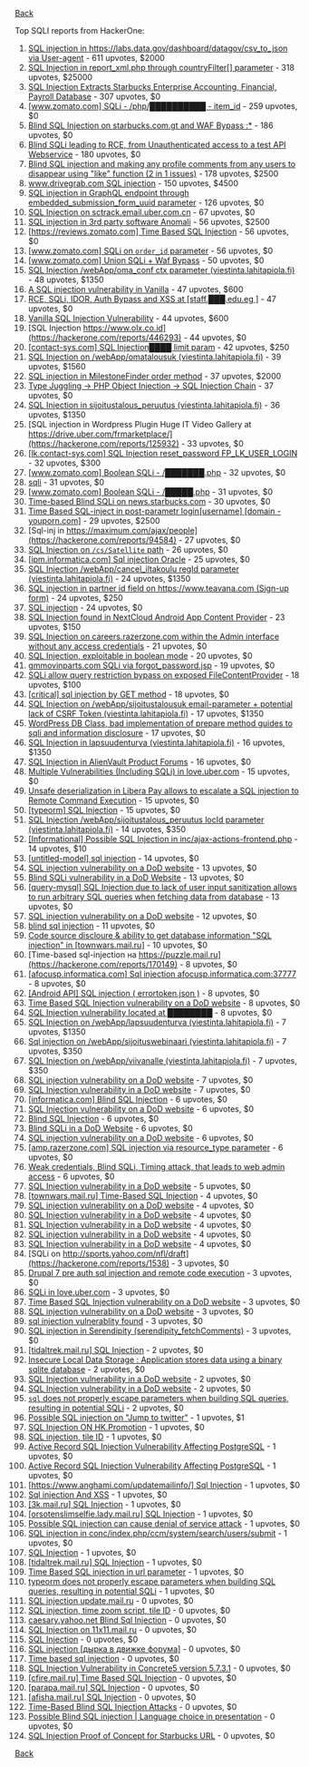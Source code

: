 [Back](README.md)

Top SQLI reports from HackerOne:

1. [SQL injection in https://labs.data.gov/dashboard/datagov/csv_to_json via User-agent](https://hackerone.com/reports/297478) - 611 upvotes, $2000
2. [SQL Injection in report_xml.php through countryFilter[] parameter](https://hackerone.com/reports/383127) - 318 upvotes, $25000
3. [SQL Injection Extracts Starbucks Enterprise Accounting, Financial, Payroll Database](https://hackerone.com/reports/531051) - 307 upvotes, $0
4. [[www.zomato.com] SQLi - /php/██████████ - item_id](https://hackerone.com/reports/403616) - 259 upvotes, $0
5. [Blind SQL Injection on starbucks.com.gt and WAF Bypass :*](https://hackerone.com/reports/549355) - 186 upvotes, $0
6. [Blind SQLi leading to RCE, from Unauthenticated access to a test API Webservice](https://hackerone.com/reports/592400) - 180 upvotes, $0
7. [Blind SQL injection and making any profile comments from any users to disappear using "like" function (2 in 1 issues)](https://hackerone.com/reports/363815) - 178 upvotes, $2500
8. [www.drivegrab.com SQL injection](https://hackerone.com/reports/273946) - 150 upvotes, $4500
9. [SQL injection in GraphQL endpoint through embedded_submission_form_uuid parameter](https://hackerone.com/reports/435066) - 126 upvotes, $0
10. [SQL Injection on sctrack.email.uber.com.cn](https://hackerone.com/reports/150156) - 67 upvotes, $0
11. [SQL injection in 3rd party software Anomali](https://hackerone.com/reports/206872) - 56 upvotes, $2500
12. [[https://reviews.zomato.com] Time Based SQL Injection](https://hackerone.com/reports/300176) - 56 upvotes, $0
13. [[www.zomato.com] SQLi on `order_id` parameter](https://hackerone.com/reports/358669) - 56 upvotes, $0
14. [[www.zomato.com] Union SQLi + Waf Bypass](https://hackerone.com/reports/258582) - 50 upvotes, $0
15. [SQL Injection /webApp/oma_conf ctx parameter (viestinta.lahitapiola.fi)](https://hackerone.com/reports/181803) - 48 upvotes, $1350
16. [A SQL injection vulnerability in Vanilla](https://hackerone.com/reports/358570) - 47 upvotes, $600
17. [RCE, SQLi, IDOR, Auth Bypass and XSS at [staff.███.edu.eg ]](https://hackerone.com/reports/404874) - 47 upvotes, $0
18. [Vanilla SQL Injection Vulnerability](https://hackerone.com/reports/353784) - 44 upvotes, $600
19. [SQL Injection https://www.olx.co.id](https://hackerone.com/reports/446293) - 44 upvotes, $0
20. [[contact-sys.com] SQL Injection████ limit param](https://hackerone.com/reports/164945) - 42 upvotes, $250
21. [SQL Injection on /webApp/omatalousuk (viestinta.lahitapiola.fi)](https://hackerone.com/reports/179751) - 39 upvotes, $1560
22. [SQL injection in MilestoneFinder order method](https://hackerone.com/reports/298176) - 37 upvotes, $2000
23. [Type Juggling -> PHP Object Injection -> SQL Injection Chain](https://hackerone.com/reports/202774) - 37 upvotes, $0
24. [SQL Injection in sijoitustalous_peruutus (viestinta.lahitapiola.fi)](https://hackerone.com/reports/190434) - 36 upvotes, $1350
25. [SQL injection in Wordpress Plugin Huge IT Video Gallery at https://drive.uber.com/frmarketplace/](https://hackerone.com/reports/125932) - 33 upvotes, $0
26. [[lk.contact-sys.com] SQL Injection reset_password FP_LK_USER_LOGIN](https://hackerone.com/reports/164684) - 32 upvotes, $300
27. [[www.zomato.com] Boolean SQLi - /███████.php](https://hackerone.com/reports/301257) - 32 upvotes, $0
28. [sqli](https://hackerone.com/reports/207695) - 31 upvotes, $0
29. [[www.zomato.com] Boolean SQLi - /█████.php](https://hackerone.com/reports/297534) - 31 upvotes, $0
30. [Time-based Blind SQLi on news.starbucks.com](https://hackerone.com/reports/198292) - 30 upvotes, $0
31. [Time Based SQL-inject in post-parametr login[username] [domain - youporn.com]](https://hackerone.com/reports/203935) - 29 upvotes, $2500
32. [Sql-inj in https://maximum.com/ajax/people](https://hackerone.com/reports/94584) - 27 upvotes, $0
33. [SQL Injection on `/cs/Satellite` path](https://hackerone.com/reports/164739) - 26 upvotes, $0
34. [[ipm.informatica.com] Sql injection Oracle](https://hackerone.com/reports/178057) - 25 upvotes, $0
35. [SQL Injection /webApp/cancel_iltakoulu regId parameter (viestinta.lahitapiola.fi)](https://hackerone.com/reports/200818) - 24 upvotes, $1350
36. [SQL injection in partner id field on https://www.teavana.com (Sign-up form)](https://hackerone.com/reports/269279) - 24 upvotes, $250
37. [SQL injection](https://hackerone.com/reports/311922) - 24 upvotes, $0
38. [SQL Injection found in NextCloud Android App Content Provider](https://hackerone.com/reports/291764) - 23 upvotes, $150
39. [SQL Injection on careers.razerzone.com within the Admin interface without any access credentials](https://hackerone.com/reports/300138) - 21 upvotes, $0
40. [SQL Injection, exploitable in boolean mode](https://hackerone.com/reports/246412) - 20 upvotes, $0
41. [gmmovinparts.com SQLi via forgot_password.jsp](https://hackerone.com/reports/109395) - 19 upvotes, $0
42. [SQLi allow query restriction bypass on exposed FileContentProvider](https://hackerone.com/reports/518669) - 18 upvotes, $100
43. [[critical] sql injection by GET method](https://hackerone.com/reports/319279) - 18 upvotes, $0
44. [SQL Injection on /webApp/sijoitustalousuk email-parameter + potential lack of CSRF Token (viestinta.lahitapiola.fi)](https://hackerone.com/reports/191601) - 17 upvotes, $1350
45. [WordPress DB Class, bad implementation of prepare method guides to sqli and information disclosure](https://hackerone.com/reports/179920) - 17 upvotes, $0
46. [SQL Injection in lapsuudenturva (viestinta.lahitapiola.fi)](https://hackerone.com/reports/191146) - 16 upvotes, $1350
47. [SQL Injection in AlienVault Product Forums](https://hackerone.com/reports/285478) - 16 upvotes, $0
48. [Multiple Vulnerabilities (Including SQLi) in love.uber.com](https://hackerone.com/reports/117080) - 15 upvotes, $0
49. [Unsafe deserialization in Libera Pay allows to escalate a SQL injection to Remote Command Execution](https://hackerone.com/reports/361341) - 15 upvotes, $0
50. [[typeorm] SQL Injection](https://hackerone.com/reports/506654) - 15 upvotes, $0
51. [SQL Injection /webApp/sijoitustalous_peruutus locId parameter (viestinta.lahitapiola.fi)](https://hackerone.com/reports/181826) - 14 upvotes, $350
52. [[Informational] Possible SQL Injection in inc/ajax-actions-frontend.php](https://hackerone.com/reports/310280) - 14 upvotes, $10
53. [[untitled-model] sql injection](https://hackerone.com/reports/507222) - 14 upvotes, $0
54. [SQL injection vulnerability on a DoD website](https://hackerone.com/reports/200623) - 13 upvotes, $0
55. [Blind SQLi vulnerability in a DoD Website](https://hackerone.com/reports/213239) - 13 upvotes, $0
56. [[query-mysql] SQL Injection due to lack of user input sanitization allows to run arbitrary SQL queries when fetching data from database](https://hackerone.com/reports/311244) - 13 upvotes, $0
57. [SQL injection vulnerability on a DoD website](https://hackerone.com/reports/189332) - 12 upvotes, $0
58. [blind sql injection](https://hackerone.com/reports/374027) - 11 upvotes, $0
59. [Code source discloure & ability to get database information "SQL injection" in [townwars.mail.ru]](https://hackerone.com/reports/141329) - 10 upvotes, $0
60. [Time-based sql-injection на https://puzzle.mail.ru](https://hackerone.com/reports/170149) - 8 upvotes, $0
61. [[afocusp.informatica.com] Sql injection afocusp.informatica.com:37777](https://hackerone.com/reports/178632) - 8 upvotes, $0
62. [[Android API] SQL injection ( errortoken.json )](https://hackerone.com/reports/204050) - 8 upvotes, $0
63. [Time Based SQL Injection vulnerability on a DoD website](https://hackerone.com/reports/189851) - 8 upvotes, $0
64. [SQL Injection vulnerability located at ████████](https://hackerone.com/reports/384397) - 8 upvotes, $0
65. [SQL Injection on /webApp/lapsuudenturva (viestinta.lahitapiola.fi)](https://hackerone.com/reports/200214) - 7 upvotes, $1350
66. [Sql injection on /webApp/sijoituswebinaari (viestinta.lahitapiola.fi)](https://hackerone.com/reports/200212) - 7 upvotes, $350
67. [SQL Injection on /webApp/viivanalle (viestinta.lahitapiola.fi)](https://hackerone.com/reports/200210) - 7 upvotes, $350
68. [SQL injection vulnerability on a DoD website](https://hackerone.com/reports/193936) - 7 upvotes, $0
69. [SQL Injection vulnerability in a DoD website](https://hackerone.com/reports/216699) - 7 upvotes, $0
70. [[informatica.com] Blind SQL Injection](https://hackerone.com/reports/117073) - 6 upvotes, $0
71. [SQL Injection vulnerability on a DoD website](https://hackerone.com/reports/186156) - 6 upvotes, $0
72. [Blind SQL Injection](https://hackerone.com/reports/221757) - 6 upvotes, $0
73. [Blind SQLi in a DoD Website](https://hackerone.com/reports/196300) - 6 upvotes, $0
74. [SQL injection vulnerability on a DoD website](https://hackerone.com/reports/189069) - 6 upvotes, $0
75. [[amp.razerzone.com] SQL injection via resource_type parameter](https://hackerone.com/reports/276288) - 6 upvotes, $0
76. [Weak credentials, Blind SQLi, Timing attack, that leads to web admin access](https://hackerone.com/reports/514584) - 6 upvotes, $0
77. [SQL Injection vulnerability in a DoD website](https://hackerone.com/reports/201512) - 5 upvotes, $0
78. [[townwars.mail.ru] Time-Based SQL Injection](https://hackerone.com/reports/144674) - 4 upvotes, $0
79. [SQL injection vulnerability on a DoD website](https://hackerone.com/reports/193436) - 4 upvotes, $0
80. [SQL Injection vulnerability in a DoD website](https://hackerone.com/reports/192079) - 4 upvotes, $0
81. [SQL Injection vulnerability in a DoD website](https://hackerone.com/reports/192110) - 4 upvotes, $0
82. [SQL injection vulnerability in a DoD website](https://hackerone.com/reports/195051) - 4 upvotes, $0
83. [SQL Injection vulnerability in a DoD website](https://hackerone.com/reports/227587) - 4 upvotes, $0
84. [SQLi on http://sports.yahoo.com/nfl/draft](https://hackerone.com/reports/1538) - 3 upvotes, $0
85. [Drupal 7 pre auth sql injection and remote code execution](https://hackerone.com/reports/31756) - 3 upvotes, $0
86. [SQLi in love.uber.com](https://hackerone.com/reports/125181) - 3 upvotes, $0
87. [Time Based SQL Injection vulnerability on a DoD website](https://hackerone.com/reports/188929) - 3 upvotes, $0
88. [SQL injection vulnerability on a DoD website](https://hackerone.com/reports/202619) - 3 upvotes, $0
89. [sql injection vulnerablity found](https://hackerone.com/reports/211988) - 3 upvotes, $0
90. [SQL injection in Serendipity (serendipity_fetchComments)](https://hackerone.com/reports/374748) - 3 upvotes, $0
91. [[tidaltrek.mail.ru] SQL Injection](https://hackerone.com/reports/142479) - 2 upvotes, $0
92. [Insecure Local Data Storage : Application stores data using a binary sqlite database](https://hackerone.com/reports/57918) - 2 upvotes, $0
93. [SQL Injection vulnerability in a DoD website](https://hackerone.com/reports/226211) - 2 upvotes, $0
94. [SQL Injection vulnerability in a DoD website](https://hackerone.com/reports/197754) - 2 upvotes, $0
95. [`sql` does not properly escape parameters when building SQL queries, resulting in potential SQLi](https://hackerone.com/reports/319465) - 2 upvotes, $0
96. [Possible SQL injection on "Jump to twitter"](https://hackerone.com/reports/81701) - 1 upvotes, $1
97. [SQL Injection ON HK.Promotion](https://hackerone.com/reports/3039) - 1 upvotes, $0
98. [SQL injection, tile ID](https://hackerone.com/reports/17225) - 1 upvotes, $0
99. [Active Record SQL Injection Vulnerability Affecting PostgreSQL](https://hackerone.com/reports/28449) - 1 upvotes, $0
100. [Active Record SQL Injection Vulnerability Affecting PostgreSQL](https://hackerone.com/reports/28450) - 1 upvotes, $0
101. [[https://www.anghami.com/updatemailinfo/] Sql Injection](https://hackerone.com/reports/86468) - 1 upvotes, $0
102. [Sql injection And XSS](https://hackerone.com/reports/31023) - 1 upvotes, $0
103. [[3k.mail.ru] SQL Injection](https://hackerone.com/reports/116508) - 1 upvotes, $0
104. [[orsotenslimselfie.lady.mail.ru] SQL Injection](https://hackerone.com/reports/115291) - 1 upvotes, $0
105. [Possible SQL injection can cause denial of service attack](https://hackerone.com/reports/123660) - 1 upvotes, $0
106. [SQL injection in conc/index.php/ccm/system/search/users/submit](https://hackerone.com/reports/38778) - 1 upvotes, $0
107. [SQL Injection](https://hackerone.com/reports/137956) - 1 upvotes, $0
108. [[tidaltrek.mail.ru] SQL Injection](https://hackerone.com/reports/140899) - 1 upvotes, $0
109. [Time Based SQL injection in url parameter](https://hackerone.com/reports/144359) - 1 upvotes, $0
110. [typeorm does not properly escape parameters when building SQL queries, resulting in potential SQLi](https://hackerone.com/reports/319458) - 1 upvotes, $0
111. [SQL injection update.mail.ru](https://hackerone.com/reports/11861) - 0 upvotes, $0
112. [SQL injection, time zoom script, tile ID](https://hackerone.com/reports/17227) - 0 upvotes, $0
113. [caesary.yahoo.net Blind Sql Injection](https://hackerone.com/reports/21899) - 0 upvotes, $0
114. [SQL Injection on 11x11.mail.ru](https://hackerone.com/reports/15762) - 0 upvotes, $0
115. [SQL Injection](https://hackerone.com/reports/23014) - 0 upvotes, $0
116. [SQL injection [дырка в движке форума]](https://hackerone.com/reports/9919) - 0 upvotes, $0
117. [Time based sql injection](https://hackerone.com/reports/9921) - 0 upvotes, $0
118. [SQL Injection Vulnerability in Concrete5 version 5.7.3.1](https://hackerone.com/reports/59664) - 0 upvotes, $0
119. [[cfire.mail.ru] Time Based SQL Injection](https://hackerone.com/reports/107780) - 0 upvotes, $0
120. [[parapa.mail.ru] SQL Injection](https://hackerone.com/reports/109212) - 0 upvotes, $0
121. [[afisha.mail.ru] SQL Injection](https://hackerone.com/reports/112555) - 0 upvotes, $0
122. [Time-Based Blind SQL Injection Attacks](https://hackerone.com/reports/78443) - 0 upvotes, $0
123. [Possible Blind SQL injection | Language choice in presentation](https://hackerone.com/reports/131047) - 0 upvotes, $0
124. [SQL Injection Proof of Concept for Starbucks URL](https://hackerone.com/reports/360539) - 0 upvotes, $0


[Back](README.md)